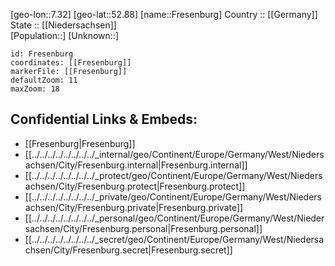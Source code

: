 ﻿---
location: [52.88,7.32] 
mapzoom: [7,12] 
mapmarker: city 
type: City
tags:
- geo/City


SpocWebEntityId: 30264
isDeleted: false
confidential: public

---
[geo-lon::7.32] 
[geo-lat::52.88] 
[name::Fresenburg] 
Country :: [[Germany]]  
State :: [[Niedersachsen]]  
[Population::] 
[Unknown::] 


```leaflet
id: Fresenburg
coordinates: [[Fresenburg]] 
markerFile: [[Fresenburg]] 
defaultZoom: 11 
maxZoom: 18
```


## Confidential Links & Embeds: 
- [[Fresenburg|Fresenburg]]  
- [[../../../../../../../../_internal/geo/Continent/Europe/Germany/West/Niedersachsen/City/Fresenburg.internal|Fresenburg.internal]] 
- [[../../../../../../../../_protect/geo/Continent/Europe/Germany/West/Niedersachsen/City/Fresenburg.protect|Fresenburg.protect]] 
- [[../../../../../../../../_private/geo/Continent/Europe/Germany/West/Niedersachsen/City/Fresenburg.private|Fresenburg.private]] 
- [[../../../../../../../../_personal/geo/Continent/Europe/Germany/West/Niedersachsen/City/Fresenburg.personal|Fresenburg.personal]] 
- [[../../../../../../../../_secret/geo/Continent/Europe/Germany/West/Niedersachsen/City/Fresenburg.secret|Fresenburg.secret]] 

